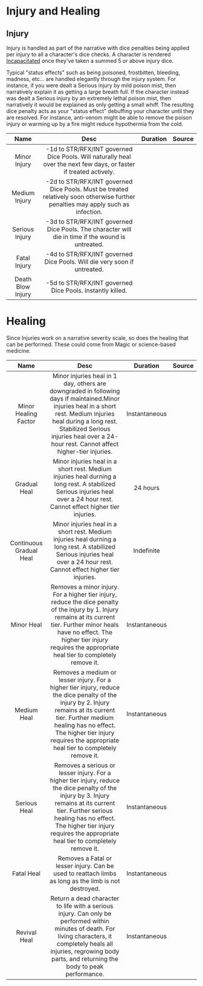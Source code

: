 # Injury and Healing

## Injury

Injury is handled as part of the narrative with dice penalties being applied per injury to all a character's dice checks. A character is rendered [Incapacitated](./Conditions.md#incapacitated) once they've taken a summed 5 or above injury dice.

Typical "status effects" such as being poisoned, frostbitten, bleeding, madness, etc... are handled elegantly through the injury system. For instance, if you were dealt a Serious injury by mild poison mist, then narratively explain it as getting a large breath full. If the character instead was dealt a Serious injury by an extremely lethal poison mist, then narratively it would be explained as only getting a small whiff. The resulting dice penalty acts as your "status effect" debuffing your character until they are resolved. For instance, anti-venom might be able to remove the poison injury or warming up by a fire might reduce hypothermia from the cold.

|       Name       |                                                               Desc                                                               | Duration | Source |
| :---------------: | :------------------------------------------------------------------------------------------------------------------------------: | :------: | :----: |
|   Minor Injury   |        -1d to STR/RFX/INT governed Dice Pools. Will naturally heal over the next few days, or faster if treated actively.        |          |        |
|   Medium Injury   | -2d to STR/RFX/INT governed Dice Pools. Must be treated relatively soon otherwise further penalties may apply such as infection. |          |        |
|  Serious Injury  |                -3d to STR/RFX/INT governed Dice Pools.  The character will die in time if the wound is untreated.                |          |        |
|   Fatal Injury   |                             -4d to STR/RFX/INT governed Dice Pools. Will die very soon if untreated.                             |          |        |
| Death Blow Injury |                                    -5d to STR/RFX/INT governed Dice Pools. Instantly killed.                                    |          |        |

# Healing

Since Injuries work on a narrative severity scale, so does the healing that can be performed. These could come from Magic or science-based medicine.

|          Name          |                                                                                                                                  Desc                                                                                                                                  |   Duration   | Source |
| :---------------------: | :---------------------------------------------------------------------------------------------------------------------------------------------------------------------------------------------------------------------------------------------------------------------: | :-----------: | :----: |
|  Minor Healing Factor  |       Minor injuries heal in 1 day, others are downgraded in following days if maintained.Minor injuries heal in a short rest. Medium injuries heal during a long rest. Stabilized Serious injuries heal over a 24-hour rest. Cannot affect higher-tier injuries.       | Instantaneous |        |
|      Gradual Heal      |                                               Minor injuries heal in a short rest. Medium injuries heal durning a long rest. A stabilized Serious injuries heal over a 24 hour rest. Cannot effect higher tier injuries.                                               |   24 hours   |        |
| Continuous Gradual Heal |                                               Minor injuries heal in a short rest. Medium injuries heal durning a long rest. A stabilized Serious injuries heal over a 24 hour rest. Cannot effect higher tier injuries.                                               |  Indefinite  |        |
|       Minor Heal       |        Removes a minor injury. For a higher tier injury, reduce the dice penalty of the injury by 1. Injury remains at its current tier. Further minor heals have no effect. The higher tier injury requires the appropriate heal tier to completely remove it.        | Instantaneous |        |
|       Medium Heal       |  Removes a medium or lesser injury. For a higher tier injury, reduce the dice penalty of the injury by 2. Injury remains at its current tier. Further medium healing has no effect. The higher tier injury requires the appropriate heal tier to completely remove it.  | Instantaneous |        |
|      Serious Heal      | Removes a serious or lesser injury. For a higher tier injury, reduce the dice penalty of the injury by 3. Injury remains at its current tier. Further serious healing has no effect. The higher tier injury requires the appropriate heal tier to completely remove it. | Instantaneous |        |
|       Fatal Heal       |                                                                                  Removes a Fatal or lesser injury. Can be used to reattach limbs as long as the limb is not destroyed.                                                                                  | Instantaneous |        |
|      Revival Heal      |                    Return a dead character to life with a serious injury. Can only be performed within minutes of death. For living characters, it completely heals all injuries, regrowing body parts, and returning the body to peak performance.                    | Instantaneous |        |
